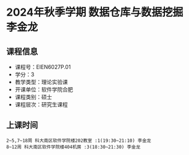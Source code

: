 # 2024年秋季学期 数据仓库与数据挖掘 李金龙






## 课程信息

- 课程号：EIEN6027P.01
- 学分：3
- 教学类型：理论实验课
- 开课单位：软件学院合肥
- 课程类别：硕士
- 课程层次：研究生课程

## 上课时间

```
2~5,7~18周 科大南区软件学院楼202教室 :1(19:30~21:10) 李金龙
8~12周 科大南区软件学院楼404机房 :3(18:30~21:30) 李金龙
```


